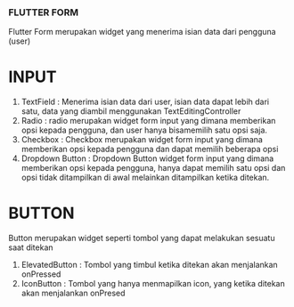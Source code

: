### FLUTTER FORM
Flutter Form merupakan widget yang menerima isian data dari pengguna (user)

# INPUT
1. TextField : Menerima isian data dari user, isian data dapat lebih dari satu, data yang diambil menggunakan TextEditingController
2. Radio : radio merupakan widget form input yang dimana memberikan opsi kepada pengguna, dan user hanya bisamemilih satu opsi saja.
3. Checkbox : Checkbox merupakan widget form input yang dimana memberikan opsi kepada pengguna dan dapat memilih beberapa opsi
4. Dropdown Button : Dropdown Button widget form input yang dimana memberikan opsi kepada pengguna, hanya dapat memilih satu opsi dan opsi tidak ditampilkan di awal melainkan ditampilkan ketika ditekan.

# BUTTON
Button merupakan widget seperti tombol yang dapat melakukan sesuatu saat ditekan 
1. ElevatedButton : Tombol yang timbul ketika ditekan akan menjalankan onPressed
2. IconButton : Tombol yang hanya menmapilkan icon, yang ketika ditekan akan menjalankan onPresed
